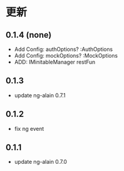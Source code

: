 
# 更新

## 0.1.4 (none)

* Add Config: authOptions? :AuthOptions
* Add Config: mockOptions? :MockOptions
* ADD: IMinitableManager restFun

## 0.1.3

* update ng-alain 0.7.1

## 0.1.2

* fix ng event

## 0.1.1

* update ng-alain 0.7.0
